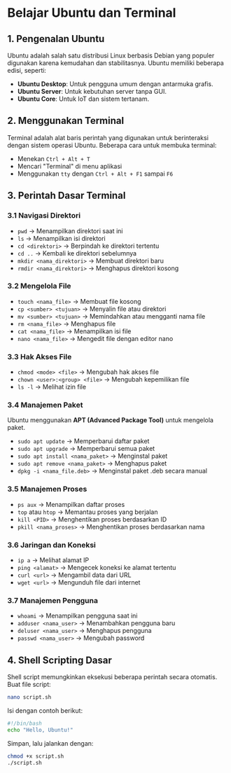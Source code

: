 # Belajar Ubuntu dan Terminal

## 1. Pengenalan Ubuntu
Ubuntu adalah salah satu distribusi Linux berbasis Debian yang populer digunakan karena kemudahan dan stabilitasnya. Ubuntu memiliki beberapa edisi, seperti:
- **Ubuntu Desktop**: Untuk pengguna umum dengan antarmuka grafis.
- **Ubuntu Server**: Untuk kebutuhan server tanpa GUI.
- **Ubuntu Core**: Untuk IoT dan sistem tertanam.

## 2. Menggunakan Terminal
Terminal adalah alat baris perintah yang digunakan untuk berinteraksi dengan sistem operasi Ubuntu. Beberapa cara untuk membuka terminal:
- Menekan `Ctrl + Alt + T`
- Mencari "Terminal" di menu aplikasi
- Menggunakan `tty` dengan `Ctrl + Alt + F1` sampai `F6`

## 3. Perintah Dasar Terminal

### 3.1 Navigasi Direktori
- `pwd` → Menampilkan direktori saat ini
- `ls` → Menampilkan isi direktori
- `cd <direktori>` → Berpindah ke direktori tertentu
- `cd ..` → Kembali ke direktori sebelumnya
- `mkdir <nama_direktori>` → Membuat direktori baru
- `rmdir <nama_direktori>` → Menghapus direktori kosong

### 3.2 Mengelola File
- `touch <nama_file>` → Membuat file kosong
- `cp <sumber> <tujuan>` → Menyalin file atau direktori
- `mv <sumber> <tujuan>` → Memindahkan atau mengganti nama file
- `rm <nama_file>` → Menghapus file
- `cat <nama_file>` → Menampilkan isi file
- `nano <nama_file>` → Mengedit file dengan editor nano

### 3.3 Hak Akses File
- `chmod <mode> <file>` → Mengubah hak akses file
- `chown <user>:<group> <file>` → Mengubah kepemilikan file
- `ls -l` → Melihat izin file

### 3.4 Manajemen Paket
Ubuntu menggunakan **APT (Advanced Package Tool)** untuk mengelola paket.
- `sudo apt update` → Memperbarui daftar paket
- `sudo apt upgrade` → Memperbarui semua paket
- `sudo apt install <nama_paket>` → Menginstal paket
- `sudo apt remove <nama_paket>` → Menghapus paket
- `dpkg -i <nama_file.deb>` → Menginstal paket .deb secara manual

### 3.5 Manajemen Proses
- `ps aux` → Menampilkan daftar proses
- `top` atau `htop` → Memantau proses yang berjalan
- `kill <PID>` → Menghentikan proses berdasarkan ID
- `pkill <nama_proses>` → Menghentikan proses berdasarkan nama

### 3.6 Jaringan dan Koneksi
- `ip a` → Melihat alamat IP
- `ping <alamat>` → Mengecek koneksi ke alamat tertentu
- `curl <url>` → Mengambil data dari URL
- `wget <url>` → Mengunduh file dari internet

### 3.7 Manajemen Pengguna
- `whoami` → Menampilkan pengguna saat ini
- `adduser <nama_user>` → Menambahkan pengguna baru
- `deluser <nama_user>` → Menghapus pengguna
- `passwd <nama_user>` → Mengubah password

## 4. Shell Scripting Dasar
Shell script memungkinkan eksekusi beberapa perintah secara otomatis.
Buat file script:
```bash
nano script.sh
```
Isi dengan contoh berikut:
```bash
#!/bin/bash
echo "Hello, Ubuntu!"
```
Simpan, lalu jalankan dengan:
```bash
chmod +x script.sh
./script.sh
```
